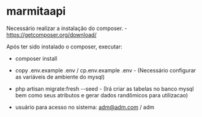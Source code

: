 
# marmitaapi

Necessário realizar a instalação do composer. - https://getcomposer.org/download/

Após ter sido instalado o composer, executar:

- composer install

- copy .env.example .env / cp.env.example .env - (Necessário configurar as variáveis de ambiente do mysql) 

- php artisan migrate:fresh --seed - (Irá criar as tabelas no banco mysql bem como seus atributos e gerar dados randômicos para utilizacao)

- usuário para acesso no sistema: adm@adm.com / adm